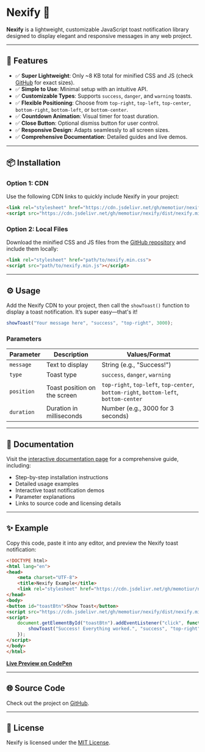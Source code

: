 # Nexify 🍞

**Nexify** is a lightweight, customizable JavaScript toast notification library designed to display elegant and responsive messages in any web project.

---

## 🚀 Features

- ✅ **Super Lightweight**: Only ~8 KB total for minified CSS and JS (check [GitHub](https://github.com/memotiur/nexify) for exact sizes).
- ✅ **Simple to Use**: Minimal setup with an intuitive API.
- ✅ **Customizable Types**: Supports `success`, `danger`, and `warning` toasts.
- ✅ **Flexible Positioning**: Choose from `top-right`, `top-left`, `top-center`, `bottom-right`, `bottom-left`, or `bottom-center`.
- ✅ **Countdown Animation**: Visual timer for toast duration.
- ✅ **Close Button**: Optional dismiss button for user control.
- ✅ **Responsive Design**: Adapts seamlessly to all screen sizes.
- ✅ **Comprehensive Documentation**: Detailed guides and live demos.

---

## 📦 Installation

### Option 1: CDN
Use the following CDN links to quickly include Nexify in your project:

```html
<link rel="stylesheet" href="https://cdn.jsdelivr.net/gh/memotiur/nexify/dist/nexify.min.css">
<script src="https://cdn.jsdelivr.net/gh/memotiur/nexify/dist/nexify.min.js"></script>
```

### Option 2: Local Files
Download the minified CSS and JS files from the [GitHub repository](https://github.com/memotiur/nexify) and include them locally:

```html
<link rel="stylesheet" href="path/to/nexify.min.css">
<script src="path/to/nexify.min.js"></script>
```

---

## ⚙️ Usage

Add the Nexify CDN to your project, then call the `showToast()` function to display a toast notification. It’s super easy—that's it!

```javascript
showToast("Your message here", "success", "top-right", 3000);
```

### Parameters
| Parameter  | Description                              | Values/Format                                      |
|------------|------------------------------------------|---------------------------------------------------|
| `message`  | Text to display                         | String (e.g., "Success!")                         |
| `type`     | Toast type                              | `success`, `danger`, `warning`                    |
| `position` | Toast position on the screen            | `top-right`, `top-left`, `top-center`, `bottom-right`, `bottom-left`, `bottom-center` |
| `duration` | Duration in milliseconds                | Number (e.g., 3000 for 3 seconds)                 |

---

## 📖 Documentation

Visit the [interactive documentation page](https://github.com/memotiur/nexify/blob/main/docs/index.html) for a comprehensive guide, including:

- Step-by-step installation instructions
- Detailed usage examples
- Interactive toast notification demos
- Parameter explanations
- Links to source code and licensing details

---

## ✨ Example

Copy this code, paste it into any editor, and preview the Nexify toast notification:

```html
<!DOCTYPE html>
<html lang="en">
<head>
    <meta charset="UTF-8">
    <title>Nexify Example</title>
    <link rel="stylesheet" href="https://cdn.jsdelivr.net/gh/memotiur/nexify/dist/nexify.min.css">
</head>
<body>
<button id="toastBtn">Show Toast</button>
<script src="https://cdn.jsdelivr.net/gh/memotiur/nexify/dist/nexify.min.js"></script>
<script>
    document.getElementById("toastBtn").addEventListener("click", function() {
        showToast("Success! Everything worked.", "success", "top-right", 3000);
    });
</script>
</body>
</html>
```

**[Live Preview on CodePen](https://codepen.io/memotiur/pen/PwwymYq)**

---

## 🌐 Source Code

Check out the project on [GitHub](https://github.com/memotiur/nexify).

---

## 📄 License

Nexify is licensed under the [MIT License](https://github.com/memotiur/nexify/blob/main/LICENSE).
